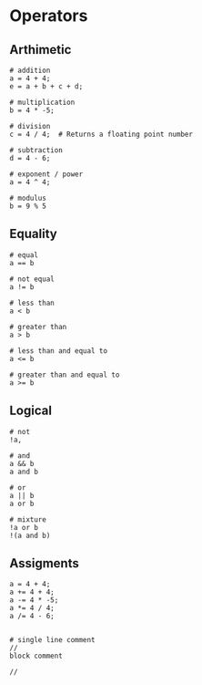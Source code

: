# Operators

## Arthimetic 

```jac
# addition
a = 4 + 4;
e = a + b + c + d;

# multiplication
b = 4 * -5;

# division
c = 4 / 4;  # Returns a floating point number

# subtraction
d = 4 - 6;

# exponent / power
a = 4 ^ 4;

# modulus
b = 9 % 5

```
## Equality
```jac
# equal
a == b

# not equal
a != b

# less than
a < b

# greater than
a > b

# less than and equal to
a <= b

# greater than and equal to
a >= b
```

## Logical
```jac
# not
!a,

# and
a && b
a and b

# or
a || b
a or b

# mixture
!a or b
!(a and b)
```
## Assigments
```jac
a = 4 + 4;
a += 4 + 4;
a -= 4 * -5;
a *= 4 / 4;
a /= 4 - 6;
```

```jac

# single line comment
//
block comment

//
